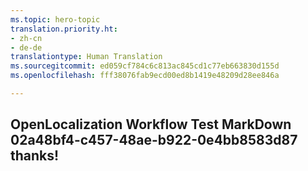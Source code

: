 ```yaml
---
ms.topic: hero-topic
translation.priority.ht:
- zh-cn
- de-de
translationtype: Human Translation
ms.sourcegitcommit: ed059cf784c6c813ac845cd1c77eb663830d155d
ms.openlocfilehash: fff38076fab9ecd00ed8b1419e48209d28ee846a

---
```

## OpenLocalization Workflow Test MarkDown 02a48bf4-c457-48ae-b922-0e4bb8583d87 thanks!



<!--HONumber=Feb17_HO2-->


